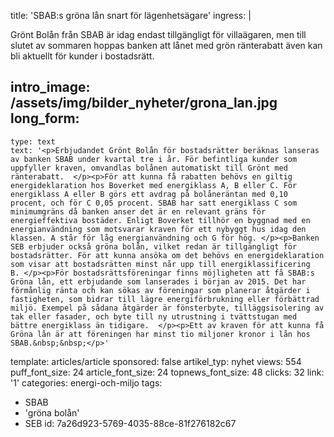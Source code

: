 title: 'SBAB:s gröna lån snart för lägenhetsägare'
ingress: |
  <p>Grönt <span class="NormalTextRun SCXW67029303">B</span><span class="NormalTextRun SCXW67029303">olån</span> <span class="NormalTextRun SCXW67029303">från</span> <span class="NormalTextRun SCXW67029303">SBAB <span class="NormalTextRun SCXW67029303">är</span> <span class="NormalTextRun SCXW67029303">idag</span> <span class="NormalTextRun SCXW67029303">endast</span> <span class="NormalTextRun SCXW67029303">tillgängligt</span> <span class="NormalTextRun SCXW67029303">för</span> <span class="NormalTextRun SCXW67029303">villaägaren</span><span class="NormalTextRun SCXW67029303">, men till <span class="NormalTextRun SCXW67029303">slutet</span> <span class="NormalTextRun SCXW67029303">av</span> <span class="NormalTextRun SCXW67029303">sommaren</span> <span class="NormalTextRun SCXW67029303">hoppas</span><span class="NormalTextRun SCXW67029303"> banken <span class="NormalTextRun SCXW67029303">att</span> <span class="NormalTextRun SCXW67029303">lånet</span><span class="NormalTextRun SCXW67029303"> med <span class="NormalTextRun SCXW67029303">grön</span> <span class="NormalTextRun SCXW67029303">ränterabatt</span> <span class="NormalTextRun SCXW67029303">även</span> <span class="NormalTextRun SCXW67029303">kan</span> <span class="NormalTextRun SCXW67029303">bl</span><span class="NormalTextRun SCXW67029303">i</span> <span class="NormalTextRun SCXW67029303">aktuellt</span> <span class="NormalTextRun SCXW67029303">för</span> <span class="NormalTextRun SCXW67029303">kunder</span><span class="NormalTextRun SCXW67029303"> i</span> <span class="NormalTextRun SCXW67029303">bostadsrätt</span></span></span></span></span>.
  </p>
  
intro_image: /assets/img/bilder_nyheter/grona_lan.jpg
long_form:
  -
    type: text
    text: '<p>Erbjudandet Grönt Bolån för bostadsrätter beräknas lanseras av banken SBAB under kvartal tre i år. För befintliga kunder som uppfyller kraven, omvandlas bolånen automatiskt till Grönt med ränterabatt.  </p><p>För att kunna få rabatten behövs en giltig energideklaration hos Boverket med energiklass A, B eller C. För energiklass A eller B görs ett avdrag på bolåneräntan med 0,10 procent, och för C 0,05 procent. SBAB har satt energiklass C som minimumgräns då banken anser det är en relevant gräns för energieffektiva bostäder. Enligt Boverket tillhör en byggnad med en energianvändning som motsvarar kraven för ett nybyggt hus idag den klassen. A står för låg energianvändning och G för hög. </p><p>Banken SEB erbjuder också gröna bolån, vilket redan är tillgängligt för bostadsrätter. För att kunna ansöka om det behövs en energideklaration som visar att bostadsrätten minst når upp till energiklassificering  B. </p><p>För bostadsrättsföreningar finns möjligheten att få SBAB:s Gröna lån, ett erbjudande som lanserades i början av 2015. Det har förmånlig ränta och kan sökas av föreningar som planerar åtgärder i fastigheten, som bidrar till lägre energiförbrukning eller förbättrad miljö. Exempel på sådana åtgärder är fönsterbyte, tilläggsisolering av tak eller fasader, och byte till ny utrustning i tvättstugan med bättre energiklass än tidigare.  </p><p>Ett av kraven för att kunna få Gröna lån är att föreningen har minst tio miljoner kronor i lån hos SBAB.&nbsp;&nbsp;</p>'
template: articles/article
sponsored: false
artikel_typ: nyhet
views: 554
puff_font_size: 24
article_font_size: 24
topnews_font_size: 48
clicks: 32
link: '1'
categories: energi-och-miljo
tags:
  - SBAB
  - 'gröna bolån'
  - SEB
id: 7a26d923-5769-4035-88ce-81f276182c67
